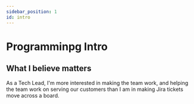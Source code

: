 ```yaml
---
sidebar_position: 1
id: intro
---
```


# Programminpg Intro

## What I believe matters

As a Tech Lead, I'm more interested in making the team work, and helping the team work on serving our customers than I am in making Jira tickets move across a board.

